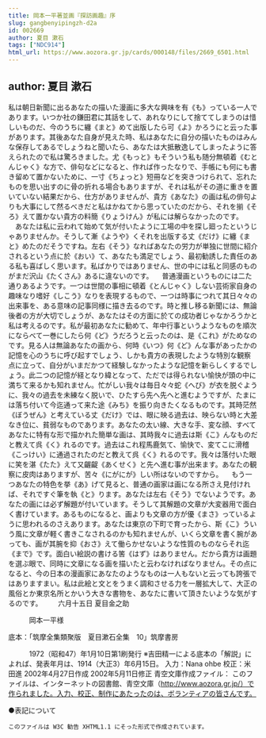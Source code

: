 ```yaml
---
title: 岡本一平著並画『探訪画趣』序
slug: gangbenyipingzh-d2a
id: 002669
author: 夏目 漱石
tags: ["NDC914"]
html_url: https://www.aozora.gr.jp/cards/000148/files/2669_6501.html
---
```


## author: 夏目 漱石

私は朝日新聞に出るあなたの描いた漫画に多大な興味を有《も》っている一人であります。いつか社の鎌田君に其話をして、あれなりにして捨ててしまうのは惜しいものだ、今のうちに纏《まと》めて出版したら可《よ》かろうにと云った事があります。其後あなた自身が見えた時、私はあなたに自分の描いたものはみんな保存してあるでしょうねと聞いたら、あなたは大抵散逸してしまったように答えられたので私は驚ろきました。尤《もっと》もそういう私も随分無頓着《むとんじゃく》な方で、俳句などになると、作れば作ったなりで、手帳にも何にも書き留めて置かないために、一寸《ちょっと》短冊などを突きつけられて、忘れたものを思い出すのに骨の折れる場合もありますが、それは私がその道に重きを置いていない結果だから、仕方がありませんが、貴方《あなた》の画は私の俳句よりも大事にして然るべきだと私はかねてから思っていたのだから、それを揃《そろ》えて置かない貴方の料簡《りょうけん》が私には解らなかったのです。
　あなたは私に云われて始めて気が付いたように工場の中を探し廻ったというじゃありませんか。そうして漸《ようや》くそれを出版する丈《だけ》に纏《まと》めたのだそうですね。左右《そう》なればあなたの労力が単独に世間に紹介されるという点に於《おい》て、あなたも満足でしょう、最初勧誘した責任のある私も喜ばしく思います。私ばかりではありません、世の中には私と同感のものがまだ沢山《たくさん》あるに違ないのです。
　普通漫画というものには二た通りあるようです。一つは世間の事相に頓着《とんじゃく》しない芸術家自身の趣味なり嗜好《しこう》なりを表現するもので、一つは時事につれて其日々々の出来事を、ある意味の記事同様に描き去るのです。時と推し移る新聞には、無論後者の方が大切でしょうが、あなたはその方面に於ての成功者じゃなかろうかと私は考えるのです。私が最初あなたに勧めて、年中行事というようなものを順次にならべて一巻にしたら何《ど》うだろうと云ったのは、是《これ》がためなのです。見る人は無論あなたの画から、何時《いつ》何《ど》んな事があったかの記憶を心のうちに呼び起すでしょう、しかも貴方の表現したような特別な観察点に立って、自分がいまだかつて経験しなかったような記憶を新らしくするでしょう。此二つの記憶が経となり緯となって、ただでは得られない愉快が頭の中に満ちて来るかも知れません。忙がしい我々は毎日々々蛇《へび》が衣を脱ぐように、我々の過去を未練なく脱いで、ひたすら先へ先へと進むようですが、たまには落ち付いて今迄通って来た途《みち》を振り向きたくなるものです。其時茫然《ぼうぜん》と考えている丈《だけ》では、眼に映る過去は、映らない時と大差なき位に、貧弱なものであります。あなたの太い線、大きな手、変な顔、すべてあなたに特有な形で描かれた簡単な画は、其時我々に過去は斯《こ》んなものだと教えて呉《く》れるのです。過去はこれ程馬鹿気て、愉快で、変てこに滑稽《こっけい》に通過されたのだと教えて呉《く》れるのです。我々は落付いた眼に笑を湛《たた》えて又齷齪《あくせく》と先へ進む事が出来ます。あなたの観察に皮肉はありますが、苦々《にがにが》しい所はないのですから。
　もう一つあなたの特色を挙《あ》げて見ると、普通の画家は画になる所さえ見付ければ、それですぐ筆を執《と》ります。あなたは左右《そう》でないようです。あなたの画には必ず解題が付いています。そうして其解題の文章が大変器用で面白く書けています。あるものになると、画よりも文章の方が優《まさ》っているように思われるのさえあります。あなたは東京の下町で育ったから、斯《こ》ういう風に文章が軽く書きこなされるのかも知れませんが、いくら文章を書く腕があっても、画が其腕を抑《おさ》えて働らかせないような性質のものならそれ迄《まで》です。面白い絵説の書ける筈《はず》はありません。だから貴方は画題を選ぶ眼で、同時に文章になる画を描いたと云わなければなりません。その点になると、今の日本の漫画家にあなたのようなものは一人もないと云っても誇張ではありますまい。私は此絵と文とをうまく調和させる力を一層拡大して、大正の風俗とか東京名所とかいう大きな書物を、あなたに書いて頂きたいような気がするのです。
　　六月十五日
夏目金之助

　　　岡本一平様








底本：「筑摩全集類聚版　夏目漱石全集　10」筑摩書房　

　　　1972（昭和47）年1月10日第1刷発行
※吉田精一による底本の「解説」によれば、発表年月は、1914（大正3）年6月15日。
入力：Nana ohbe
校正：米田進
2002年4月27日作成
2002年5月11日修正
青空文庫作成ファイル：
このファイルは、インターネットの図書館、青空文庫（http://www.aozora.gr.jp/）で作られました。入力、校正、制作にあたったのは、ボランティアの皆さんです。






●表記について

	このファイルは W3C 勧告 XHTML1.1 にそった形式で作成されています。